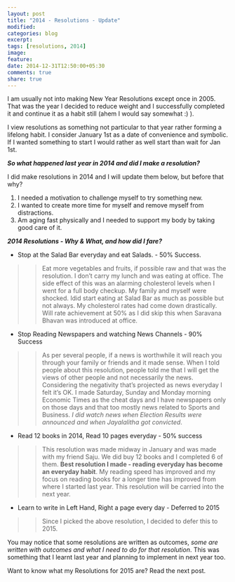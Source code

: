 ```yaml
---
layout: post
title: "2014 - Resolutions - Update"
modified:
categories: blog
excerpt:
tags: [resolutions, 2014]
image:
feature:
date: 2014-12-31T12:50:00+05:30
comments: true
share: true
---
```

I am usually not into making New Year Resolutions except once in 2005. That was the year I decided to reduce weight and I successfully completed it and continue it as a habit still (ahem I would say somewhat :) ).

I view resolutions as something not particular to that year rather forming a lifelong habit. I consider January 1st as a date of convenience and symbolic. If I wanted something to start I would rather as well start than wait for Jan 1st.

**_So what happened last year in 2014 and did I make a resolution?_**

I did make resolutions in 2014 and I will update them below, but before that why?

1. I needed a motivation to challenge myself to try something new.
2. I wanted to create more time for myself and remove myself from distractions.
3. Am aging fast physically and I needed to support my body by taking good care of it.

**_2014 Resolutions - Why & What, and how did I fare?_**

* Stop at the Salad Bar everyday and eat Salads. - 50% Success.

>> Eat more vegetables and fruits, if possible raw and that was the resolution. I don’t carry my lunch and was eating at office. The side effect of this was an  alarming cholesterol levels when I went for a full body checkup. My family and myself were shocked. Idid start eating at Salad Bar as much as possible but not always. My cholesterol rates had come down drastically. Will rate achievement at 50% as I did skip this when Saravana Bhavan was introduced at office.

* Stop Reading Newspapers and watching News Channels - 90% Success

>> As per several people, if a news is worthwhile it will reach you through your family or friends and it made sense. When I told people about this resolution, people told me that I will get the views of other people and not necessarily the news. Considering the negativity that’s projected as news everyday I felt it’s OK. I made Saturday, Sunday and Monday morning Economic Times as the cheat days and I have newspapers only on those days and that too mostly news related to Sports and Business. _I did watch news when Election Results were announced and when Jayalalitha got convicted_.

* Read 12 books in 2014, Read 10 pages everyday - 50% success

>> This resolution was made midway in January and was made with my friend Saju. We did buy 12 books and I completed 6 of them. **Best resolution I made - reading everyday has become an everyday habit**. My reading speed has improved and my focus on reading books for a longer time has improved from where I started last year. This resolution will be carried into the next year.

* Learn to write in Left Hand, Right a page every day - Deferred to 2015

>> Since I picked the above resolution, I decided to defer this to 2015.

You may notice that some resolutions are written as outcomes, _some are written with outcomes and what I need to do for that resolution_. This was something that I learnt last year and planning to implement in next year too.

Want to know what my Resolutions for 2015 are? Read the next post.
